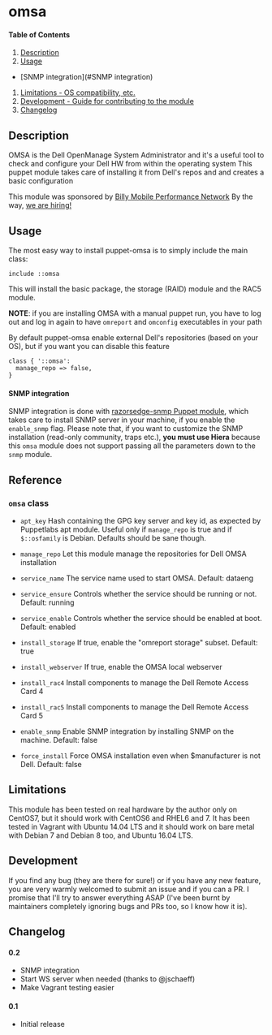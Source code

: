 # omsa

#### Table of Contents

1. [Description](#description)
1. [Usage](#usage)
  - [SNMP integration](#SNMP integration)
1. [Limitations - OS compatibility, etc.](#limitations)
1. [Development - Guide for contributing to the module](#development)
1. [Changelog](#changelog)

## Description

OMSA is the Dell OpenManage System Administrator and it's a useful tool
to check and configure your Dell HW from within the operating system
This puppet module takes care of installing it from Dell's repos and
and creates a basic configuration

This module was sponsored by [Billy Mobile Performance Network](http://www.billymob.com/en/)
By the way, [we are hiring!](http://www.billymob.com/en/careers.html)

## Usage

The most easy way to install puppet-omsa is to simply include the main class:

```puppet
include ::omsa
```

This will install the basic package, the storage (RAID) module and the RAC5
module.

**NOTE**: if you are installing OMSA with a manual puppet run, you have to log out
and log in again to have `omreport` and `omconfig` executables in your path

By default puppet-omsa enable external Dell's repositories (based on your OS),
but if you want you can disable this feature

```puppet
class { '::omsa':
  manage_repo => false,
}
```

#### SNMP integration

SNMP integration is done with [razorsedge-snmp Puppet module](https://forge.puppet.com/razorsedge/snmp), which takes care to install SNMP server in your machine, if you enable the `enable_snmp` flag.
Please note that, if you want to customize the SNMP installation (read-only community, traps etc.), **you must use Hiera** because this `omsa` module does not support passing all the parameters down to the `snmp` module.

## Reference

### `omsa` class

 * `apt_key`
  Hash containing the GPG key server and key id, as expected by
  Puppetlabs apt module. Useful only if `manage_repo` is true and if `$::osfamily`
  is Debian. Defaults should be sane though.

 * `manage_repo`
  Let this module manage the repositories for Dell OMSA installation

 * `service_name`
 The service name used to start OMSA. Default: dataeng

 * `service_ensure`
 Controls whether the service should be running or not. Default: running

 * `service_enable`
 Controls whether the service should be enabled at boot. Default: enabled

 * `install_storage`
 If true, enable the "omreport storage" subset. Default: true

 * `install_webserver`
 If true, enable the OMSA local webserver

 * `install_rac4`
 Install components to manage the Dell Remote Access Card 4

 * `install_rac5`
 Install components to manage the Dell Remote Access Card 5

 * `enable_snmp`
 Enable SNMP integration by installing SNMP on the machine. Default: false

 * `force_install`
 Force OMSA installation even when $manufacturer is not Dell. Default: false


## Limitations

This module has been tested on real hardware by the author only on CentOS7, but
it should work with CentOS6 and RHEL6 and 7.
It has been tested in Vagrant with Ubuntu 14.04 LTS and it should work on bare metal with
Debian 7 and Debian 8 too, and Ubuntu 16.04 LTS.

## Development

If you find any bug (they are there for sure!) or if you have any new feature,
you are very warmly welcomed to submit an issue and if you can a PR. I promise
that I'll try to answer everything ASAP (I've been burnt by maintainers completely
ignoring bugs and PRs too, so I know how it is).

## Changelog

#### 0.2
- SNMP integration
- Start WS server when needed (thanks to @jschaeff)
- Make Vagrant testing easier

#### 0.1
- Initial release

